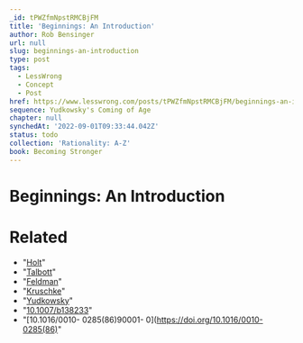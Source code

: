 ```yaml
---
_id: tPWZfmNpstRMCBjFM
title: 'Beginnings: An Introduction'
author: Rob Bensinger
url: null
slug: beginnings-an-introduction
type: post
tags:
  - LessWrong
  - Concept
  - Post
href: https://www.lesswrong.com/posts/tPWZfmNpstRMCBjFM/beginnings-an-introduction
sequence: Yudkowsky's Coming of Age
chapter: null
synchedAt: '2022-09-01T09:33:44.042Z'
status: todo
collection: 'Rationality: A-Z'
book: Becoming Stronger
---
```


# Beginnings: An Introduction


# Related

- "[Holt](http://www.slate.com/articles/arts/egghead/2002/02/thinkinginside_the_boxes.single.html)"
- "[Talbott](https://plato.stanford.edu/archives/fall2013/entries/epistemology-bayesian/)"
- "[Feldman](https://plato.stanford.edu/archives/sum2012/entries/epistemology-naturalized/)"
- "[Kruschke](http://www.indiana.edu/~kruschke/articles/Kruschke2010TiCS.pdf)"
- "[Yudkowsky](http://lesswrong.com/lw/1gc/frequentist_statistics_are_frequently_subjective/)"
- "[10.1007/b138233](http://dx.doi.org/10.1007/b138233)"
- "[10.1016/0010- 0285(86)90001- 0](https://doi.org/10.1016/0010-0285(86)"